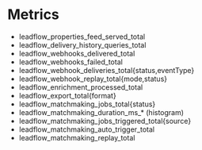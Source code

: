 # Metrics

- leadflow_properties_feed_served_total
- leadflow_delivery_history_queries_total
- leadflow_webhooks_delivered_total
- leadflow_webhooks_failed_total
- leadflow_webhook_deliveries_total{status,eventType}
- leadflow_webhook_replay_total{mode,status}
- leadflow_enrichment_processed_total
- leadflow_export_total{format}
- leadflow_matchmaking_jobs_total{status}
- leadflow_matchmaking_duration_ms_* (histogram)
- leadflow_matchmaking_jobs_triggered_total{source}
- leadflow_matchmaking_auto_trigger_total
- leadflow_matchmaking_replay_total
